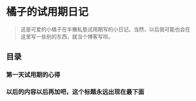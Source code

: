 # 橘子的试用期日记

> 这是可爱的小橘子在半撇私塾试用期写的小日记。当然，以后我可能也会在这里写一些别的东西，就当个博客写呗。

## 目录
### 第一天试用期的心得
### 以后的内容以后再加吧，这个标题永远出现在最下面
